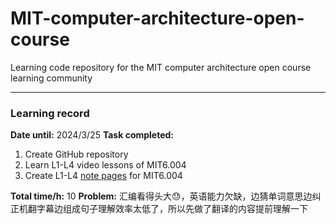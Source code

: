 # MIT-computer-architecture-open-course

Learning code repository for the MIT computer architecture open course learning community

---

### Learning record

**Date until:** 2024/3/25
**Task completed:**

1. Create GitHub repository
2. Learn L1-L4 video lessons of MIT6.004
3. Create L1-L4 [note pages](https://lzzsg.github.io/mit-note/) for MIT6.004

**Total time/h:** 10
**Problem:** 汇编看得头大😓，英语能力欠缺，边猜单词意思边纠正机翻字幕边组成句子理解效率太低了，所以先做了翻译的内容提前理解一下
